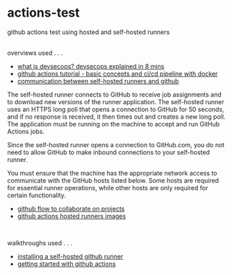 # actions-test
github actions test using hosted and self-hosted runners  
<br>

overviews used . . .  
- [what is devsecops? devsecops explained in 8 mins](https://youtu.be/nrhxNNH5lt0)  
- [github actions tutorial - basic concepts and ci/cd pipeline with docker](https://youtu.be/R8_veQiYBjI)
- [communication between self-hosted runners and github](https://docs.github.com/en/actions/hosting-your-own-runners/about-self-hosted-runners#communication-requirements)   

The self-hosted runner connects to GitHub to receive job assignments and to download new versions of the runner application. The self-hosted runner uses an HTTPS long poll that opens a connection to GitHub for 50 seconds, and if no response is received, it then times out and creates a new long poll. The application must be running on the machine to accept and run GitHub Actions jobs.

Since the self-hosted runner opens a connection to GitHub.com, you do not need to allow GitHub to make inbound connections to your self-hosted runner.

You must ensure that the machine has the appropriate network access to communicate with the GitHub hosts listed below. Some hosts are required for essential runner operations, while other hosts are only required for certain functionality.  

- [github flow to collaborate on projects](https://docs.github.com/en/get-started/quickstart/github-flow)  
- [github actions hosted runners images](https://github.com/actions/runner-images)  
<br>

walkthroughs used . . .  
- [installing a self-hosted github runner](https://ideasawakened.com/post/radauthenticator-part-4-build-automation-with-delphi-and-github-by-installing-a-self-hosted-runner)
- [getting started with github actions](https://ideasawakened.com/post/radauthenticator-part-5-implement-a-hello-world-github-action-on-your-self-hosted-runner)    

